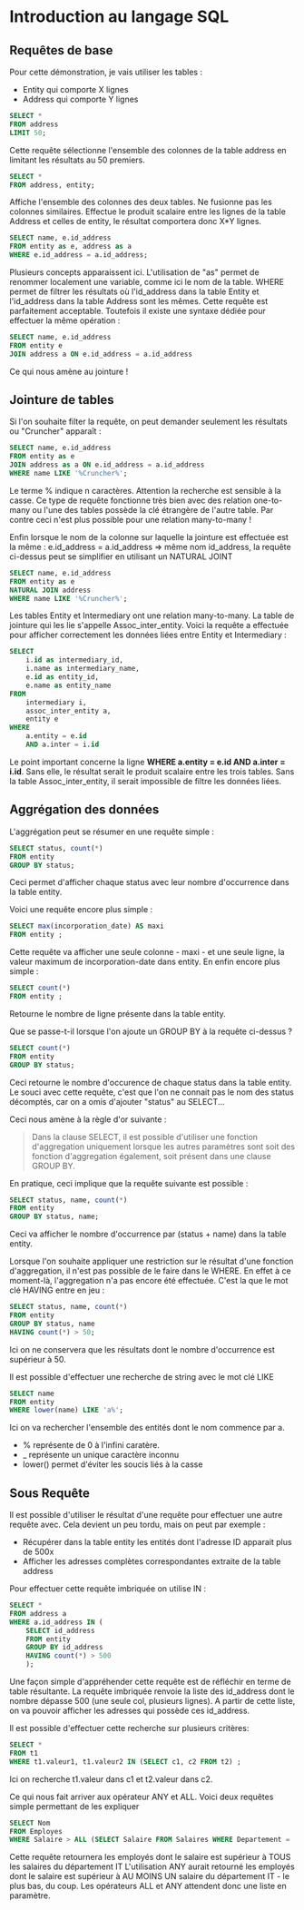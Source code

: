 # Introduction au langage SQL

## Requêtes de base
Pour cette démonstration, je vais utiliser les tables :
* Entity qui comporte X lignes
* Address qui comporte Y lignes

``` sql
SELECT *
FROM address
LIMIT 50;
```
Cette requête sélectionne l'ensemble des colonnes de la table address en limitant les résultats au 50 premiers.

``` sql
SELECT *
FROM address, entity;
```

Affiche l'ensemble des colonnes des deux tables. Ne fusionne pas les colonnes similaires. 
Effectue le produit scalaire entre les lignes de la table Address et celles de entity, le résultat comportera donc X*Y lignes. 

``` sql
SELECT name, e.id_address 
FROM entity as e, address as a
WHERE e.id_address = a.id_address;
```
Plusieurs concepts apparaissent ici. L'utilisation de "as" permet de renommer localement une variable, comme ici le nom de la table.
WHERE permet de filtrer les résultats où l'id_address dans la table Entity et l'id_address dans la table Address sont les mêmes.
Cette requête est parfaitement acceptable. Toutefois il existe une syntaxe dédiée pour effectuer la même opération :
``` sql
SELECT name, e.id_address 
FROM entity e
JOIN address a ON e.id_address = a.id_address
```
Ce qui nous amène au jointure !

## Jointure de tables

Si l'on souhaite filter la requête, on peut demander seulement les résultats ou "Cruncher" apparaît :
``` sql
SELECT name, e.id_address 
FROM entity as e
JOIN address as a ON e.id_address = a.id_address
WHERE name LIKE '%Cruncher%';
```
Le terme % indique n caractères. Attention la recherche est sensible à la casse. 
Ce type de requête fonctionne très bien avec des relation one-to-many ou l'une des tables possède la clé étrangère de l'autre table.
Par contre ceci n'est plus possible pour une relation many-to-many !

Enfin lorsque le nom de la colonne sur laquelle la jointure est effectuée est la même : e.id_address = a.id_address => même nom id_address, 
la requête ci-dessus peut se simplifier en utilisant un NATURAL JOINT
``` sql
SELECT name, e.id_address 
FROM entity as e
NATURAL JOIN address
WHERE name LIKE '%Cruncher%';
```

Les tables Entity et Intermediary ont une relation many-to-many. La table de jointure qui les lie s'appelle Assoc_inter_entity.
Voici la requête a effectuée pour afficher correctement les données liées entre Entity et Intermediary :
``` sql
SELECT
    i.id as intermediary_id,
    i.name as intermediary_name,
    e.id as entity_id,
    e.name as entity_name
FROM 
    intermediary i,
    assoc_inter_entity a,
    entity e
WHERE
    a.entity = e.id
    AND a.inter = i.id
```
Le point important concerne la ligne **WHERE a.entity = e.id AND a.inter = i.id**. 
Sans elle, le résultat serait le produit scalaire entre les trois tables. 
Sans la table Assoc_inter_entity, il serait impossible de filtre les données liées.

## Aggrégation des données

L'aggrégation peut se résumer en une requête simple :
``` sql
SELECT status, count(*) 
FROM entity 
GROUP BY status;
```
Ceci permet d'afficher chaque status avec leur nombre d'occurrence dans la table entity.

Voici une requête encore plus simple :
``` sql
SELECT max(incorporation_date) AS maxi 
FROM entity ;
```
Cette requête va afficher une seule colonne - maxi - et une seule ligne, la valeur maximum de incorporation-date dans entity.
En enfin encore plus simple :
``` sql
SELECT count(*) 
FROM entity ;
```
Retourne le nombre de ligne présente dans la table entity.

Que se passe-t-il lorsque l'on ajoute un GROUP BY à la requête ci-dessus ?
``` sql
SELECT count(*) 
FROM entity
GROUP BY status;
```
Ceci retourne le nombre d'occurence de chaque status dans la table entity. Le souci avec cette requête, c'est que l'on ne connait pas le nom 
des status décomptés, car on a omis d'ajouter "status" au SELECT...

Ceci nous amène à la règle d'or suivante : 
> Dans la clause SELECT, il est possible d'utiliser une fonction d'aggregation uniquement lorsque les autres paramètres sont soit des fonction d'aggregation également, soit présent dans une clause GROUP BY.

En pratique, ceci implique que la requête suivante est possible :
``` sql
SELECT status, name, count(*)
FROM entity
GROUP BY status, name;
```
Ceci va afficher le nombre d'occurrence par (status + name) dans la table entity. 

Lorsque l'on souhaite appliquer une restriction sur le résultat d'une fonction d'aggregation, il n'est pas possible de le faire dans le WHERE.
En effet à ce moment-là, l'aggregation n'a pas encore été effectuée.
C'est la que le mot clé HAVING entre en jeu :
``` sql
SELECT status, name, count(*)
FROM entity
GROUP BY status, name
HAVING count(*) > 50;
```
Ici on ne conservera que les résultats dont le nombre d'occurrence est supérieur à 50.

Il est possible d'effectuer une recherche de string avec le mot clé LIKE
``` sql
SELECT name 
FROM entity
WHERE lower(name) LIKE 'a%';
```
Ici on va rechercher l'ensemble des entités dont le nom commence par a. 
* % représente de 0 à l'infini caratère.
* _ représente un unique caractère inconnu
* lower() permet d'éviter les soucis liés à la casse


## Sous Requête
Il est possible d'utiliser le résultat d'une requête pour effectuer une autre requête avec.
Cela devient un peu tordu, mais on peut par exemple :
* Récupérer dans la table entity les entités dont l'adresse ID apparait plus de 500x
* Afficher les adresses complètes correspondantes extraite de la table address

Pour effectuer cette requête imbriquée on utilise IN :
``` sql
SELECT *
FROM address a
WHERE a.id_address IN (
    SELECT id_address
    FROM entity
    GROUP BY id_address
    HAVING count(*) > 500
    );
```

Une façon simple d'appréhender cette requête est de réfléchir en terme de table résultante.
La requête imbriquée renvoie la liste des id_address dont le nombre dépasse 500 (une seule col, plusieurs lignes).
A partir de cette liste, on va pouvoir afficher les adresses qui possède ces id_address.

Il est possible d'effectuer cette recherche sur plusieurs critères:
``` sql
SELECT * 
FROM t1 
WHERE t1.valeur1, t1.valeur2 IN (SELECT c1, c2 FROM t2) ;
```
Ici on recherche t1.valeur dans c1 et t2.valeur dans c2.

Ce qui nous fait arriver aux opérateur ANY et ALL. Voici deux requêtes simple permettant de les expliquer
``` sql
SELECT Nom
FROM Employes
WHERE Salaire > ALL (SELECT Salaire FROM Salaires WHERE Departement = 'IT');
```
Cette requête retournera les employés dont le salaire est supérieur à TOUS les salaires du département IT
L'utilisation ANY aurait retourné les employés dont le salaire est supérieur à AU MOINS UN salaire du département IT - le plus bas, du coup.
Les opérateurs ALL et ANY attendent donc une liste en paramètre.
